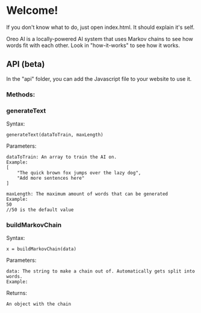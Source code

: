 # Welcome!
If you don't know what to do, just open index.html. It should explain it's self.

Oreo AI is a locally-powered AI system that uses Markov chains to see how words fit with each other. Look in "how-it-works" to see how it works.

## API (beta)
In the "api" folder, you can add the Javascript file to your website to use it.

### Methods:

### generateText

Syntax:
```
generateText(dataToTrain, maxLength)
```
Parameters:

```
dataToTrain: An array to train the AI on.
Example:
[
    "The quick brown fox jumps over the lazy dog",
    "Add more sentences here"
]
```

```
maxLength: The maximum amount of words that can be generated
Example:
50
//50 is the default value
```


### buildMarkovChain

Syntax:
```
x = buildMarkovChain(data)
```
Parameters:
```
data: The string to make a chain out of. Automatically gets split into words.
Example:

```
Returns:
```
An object with the chain
```